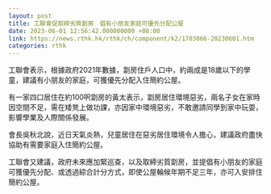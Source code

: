 ```yaml
---
layout: post
title: 工聯會促取締劣質劏房　倡有小朋友家庭可優先分配公屋
date: 2023-06-01 12:56:42.000000000 +08:00
link: https://news.rthk.hk/rthk/ch/component/k2/1703066-20230601.htm
categories: rthk
---
```


工聯會表示，根據政府2021年數據，劏房住戶人口中，約兩成是18歲以下的學童，建議有小朋友的家庭，可獲優先分配入住簡約公屋。

有一家四口居住在約100呎劏房的黃太表示，劏房居住環境惡劣，兩名子女在家時因空間不足，需在矮凳上做功課，亦因家中環境惡劣，不敢邀請同學到家中玩耍，影響學業及人際關係發展。

會長吳秋北說，近日天氣炎熱，兒童居住在惡劣居住環境令人擔心，建議政府盡快協助有需要家庭入住簡約公屋。

工聯會又建議，政府未來應加緊巡查，以及取締劣質劏房，並提倡有小朋友的家庭可獲優先分配、或透過綜合計分方式，即使公屋輪候年期不足三年，亦可入安排住簡約公屋。
